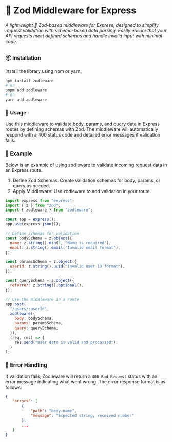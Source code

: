 # 🚀 Zod Middleware for Express

###### A lightweight 🧰 Zod-based middleware for Express, designed to simplify request validation with schema-based data parsing. Easily ensure that your API requests meet defined schemas and handle invalid input with minimal code.

### 📦 Installation

Install the library using npm or yarn:

```bash
npm install zodleware
# or
pnpm add zodleware
# or
yarn add zodleware

```

### 📖 Usage

Use this middleware to validate body, params, and query data in Express routes by defining schemas with Zod. The middleware will automatically respond with a 400 status code and detailed error messages if validation fails.

### 🌟 Example

Below is an example of using zodleware to validate incoming request data in an Express route.

1. Define Zod Schemas: Create validation schemas for body, params, or query as needed.
2. Apply Middleware: Use zodleware to add validation in your route.

```js
import express from "express";
import { z } from "zod";
import { zodleware } from "zodleware";

const app = express();
app.use(express.json());

// Define schemas for validation
const bodySchema = z.object({
  name: z.string().min(1, "Name is required"),
  email: z.string().email("Invalid email format"),
});

const paramsSchema = z.object({
  userId: z.string().uuid("Invalid user ID format"),
});

const querySchema = z.object({
  referrer: z.string().optional(),
});

// Use the middleware in a route
app.post(
  "/users/:userId",
  zodleware({
    body: bodySchema,
    params: paramsSchema,
    query: querySchema,
  }),
  (req, res) => {
    res.send("User data is valid and processed");
  }
);
```

### 🚨 Error Handling

If validation fails, Zodleware will return a `400 Bad Request` status with an error message indicating what went wrong. The error response format is as follows:

```json
{
   "errors": [
       {
           "path": "body.name",
           "message": "Expected string, received number"
       },
       ...
   ]
}

```
